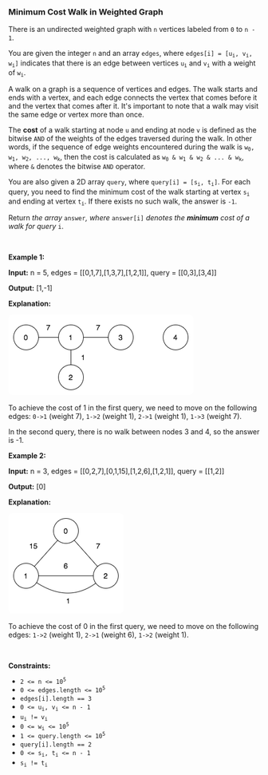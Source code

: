 
<h3>Minimum Cost Walk in Weighted Graph</h3>
<div><p>There is an undirected weighted graph with <code>n</code> vertices labeled from <code>0</code> to <code>n - 1</code>.</p>
<p>You are given the integer <code>n</code> and an array <code>edges</code>, where <code>edges[i] = [u<sub>i</sub>, v<sub>i</sub>, w<sub>i</sub>]</code> indicates that there is an edge between vertices <code>u<sub>i</sub></code> and <code>v<sub>i</sub></code> with a weight of <code>w<sub>i</sub></code>.</p>
<p>A walk on a graph is a sequence of vertices and edges. The walk starts and ends with a vertex, and each edge connects the vertex that comes before it and the vertex that comes after it. It's important to note that a walk may visit the same edge or vertex more than once.</p>
<p>The <strong>cost</strong> of a walk starting at node <code>u</code> and ending at node <code>v</code> is defined as the bitwise <code>AND</code> of the weights of the edges traversed during the walk. In other words, if the sequence of edge weights encountered during the walk is <code>w<sub>0</sub>, w<sub>1</sub>, w<sub>2</sub>, ..., w<sub>k</sub></code>, then the cost is calculated as <code>w<sub>0</sub> &amp; w<sub>1</sub> &amp; w<sub>2</sub> &amp; ... &amp; w<sub>k</sub></code>, where <code>&amp;</code> denotes the bitwise <code>AND</code> operator.</p>
<p>You are also given a 2D array <code>query</code>, where <code>query[i] = [s<sub>i</sub>, t<sub>i</sub>]</code>. For each query, you need to find the minimum cost of the walk starting at vertex <code>s<sub>i</sub></code> and ending at vertex <code>t<sub>i</sub></code>. If there exists no such walk, the answer is <code>-1</code>.</p>
<p>Return <em>the array </em><code>answer</code><em>, where </em><code>answer[i]</code><em> denotes the <strong>minimum</strong> cost of a walk for query </em><code>i</code>.</p>
<p> </p>
<p><strong>Example 1:</strong></p>
<div class="example-block">
<p><strong>Input:</strong> <span class="example-io">n = 5, edges = [[0,1,7],[1,3,7],[1,2,1]], query = [[0,3],[3,4]]</span></p>
<p><strong>Output:</strong> <span class="example-io">[1,-1]</span></p>
<p><strong>Explanation:</strong></p>
<img alt="" src="assets/6fcc6599065a4deebf5afa8953c1a3c1.png" style="padding: 10px; background: rgb(255, 255, 255); border-radius: 0.5rem; width: 351px; height: 141px;"/>
<p>To achieve the cost of 1 in the first query, we need to move on the following edges: <code>0-&gt;1</code> (weight 7), <code>1-&gt;2</code> (weight 1), <code>2-&gt;1</code> (weight 1), <code>1-&gt;3</code> (weight 7).</p>
<p>In the second query, there is no walk between nodes 3 and 4, so the answer is -1.</p>
<p><strong>Example 2:</strong></p>
</div>
<div class="example-block">
<p><strong>Input:</strong> <span class="example-io">n = 3, edges = [[0,2,7],[0,1,15],[1,2,6],[1,2,1]], query = [[1,2]]</span></p>
<p><strong>Output:</strong> <span class="example-io">[0]</span></p>
<p><strong>Explanation:</strong></p>
<img alt="" src="assets/8d92054df13f405b91aa96e32637bb60.png" style="padding: 10px; background: rgb(255, 255, 255); border-radius: 0.5rem; width: 211px; height: 181px;"/>
<p>To achieve the cost of 0 in the first query, we need to move on the following edges: <code>1-&gt;2</code> (weight 1), <code>2-&gt;1</code> (weight 6), <code>1-&gt;2</code> (weight 1).</p>
</div>
<p> </p>
<p><strong>Constraints:</strong></p>
<ul>
<li><code>2 &lt;= n &lt;= 10<sup>5</sup></code></li>
<li><code>0 &lt;= edges.length &lt;= 10<sup>5</sup></code></li>
<li><code>edges[i].length == 3</code></li>
<li><code>0 &lt;= u<sub>i</sub>, v<sub>i</sub> &lt;= n - 1</code></li>
<li><code>u<sub>i</sub> != v<sub>i</sub></code></li>
<li><code>0 &lt;= w<sub>i</sub> &lt;= 10<sup>5</sup></code></li>
<li><code>1 &lt;= query.length &lt;= 10<sup>5</sup></code></li>
<li><code>query[i].length == 2</code></li>
<li><code>0 &lt;= s<sub>i</sub>, t<sub>i</sub> &lt;= n - 1</code></li>
<li><code>s<sub>i</sub> != t<sub>i</sub></code></li>
</ul>
</div>
